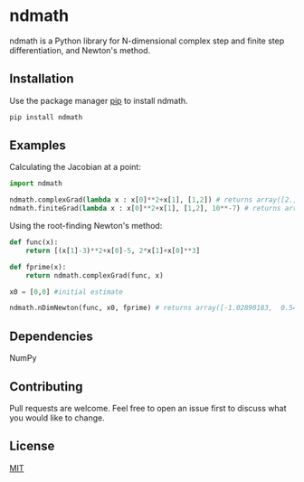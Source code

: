 # ndmath

ndmath is a Python library for N-dimensional complex step and finite step differentiation, and Newton's method.

## Installation

Use the package manager [pip](https://pip.pypa.io/en/stable/) to install ndmath.

```bash
pip install ndmath
```

## Examples

Calculating the Jacobian at a point:
```python
import ndmath

ndmath.complexGrad(lambda x : x[0]**2+x[1], [1,2]) # returns array([2., 1.])
ndmath.finiteGrad(lambda x : x[0]**2+x[1], [1,2], 10**-7) # returns array([2.0000001, 1.])
```
Using the root-finding Newton's method:
```python
def func(x):
    return [(x[1]-3)**2+x[0]-5, 2*x[1]+x[0]**3]

def fprime(x):
    return ndmath.complexGrad(func, x)

x0 = [0,0] #initial estimate

ndmath.nDimNewton(func, x0, fprime) # returns array([-1.02890183,  0.54461778])
```

## Dependencies

NumPy

## Contributing
Pull requests are welcome. Feel free to open an issue first to discuss what you would like to change.

## License
[MIT](https://choosealicense.com/licenses/mit/)